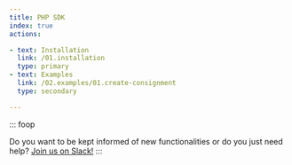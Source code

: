 ```yaml
---
title: PHP SDK
index: true
actions:

- text: Installation
  link: /01.installation
  type: primary
- text: Examples
  link: /02.examples/01.create-consignment
  type: secondary

---
```


<Badge package="@vuepress/plugin-container" />

::: foop

Do you want to be kept informed of new functionalities or do you just need
help? [Join us on Slack!](https://join.slack.com/t/myparcel-dev/shared_invite/enQtNDkyNTg3NzA1MjM4LTM0Y2IzNmZlY2NkOWFlNTIyODY5YjFmNGQyYzZjYmQzMzliNDBjYzBkOGMwYzA0ZDYzNmM1NzAzNDY1ZjEzOTM)
:::

